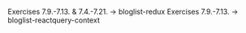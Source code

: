 Exercises 7.9.-7.13. & 7.4.-7.21. -> bloglist-redux
Exercises 7.9.-7.13. -> bloglist-reactquery-context